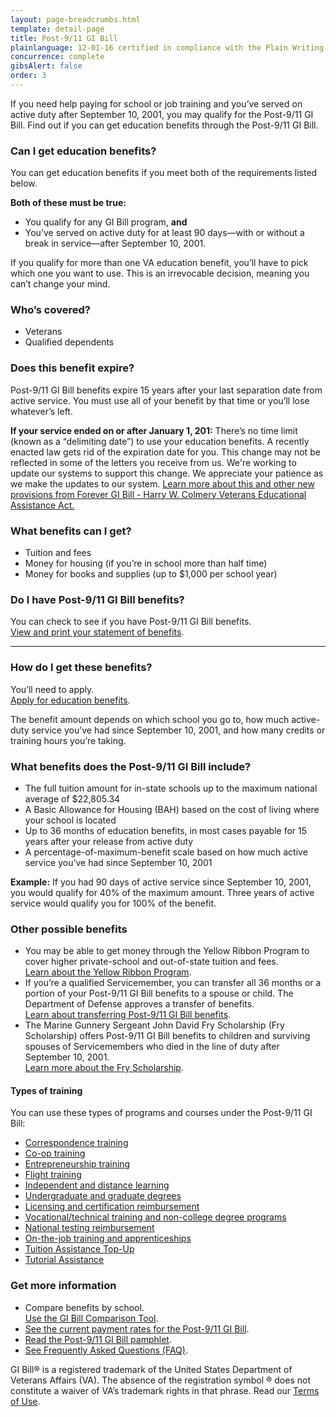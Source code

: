 ```yaml
---
layout: page-breadcrumbs.html
template: detail-page
title: Post-9/11 GI Bill
plainlanguage: 12-01-16 certified in compliance with the Plain Writing Act now
concurrence: complete
gibsAlert: false
order: 3
---
```


<div itemscope itemtype="http://schema.org/FAQPage">
<div itemprop="description" class="va-introtext">

If you need help paying for school or job training and you’ve served on active duty after September 10, 2001, you may qualify for the Post-9/11 GI Bill. Find out if you can get education benefits through the Post-9/11 GI Bill. 

</div>

<div class="feature" markdown="0"> 
<div itemscope itemtype="http://schema.org/Question">

<h3 itemprop="name">Can I get education benefits?</h3>
<div itemprop="acceptedAnswer" itemscope itemtype="http://schema.org/Answer">
<div itemprop="text">

You can get education benefits if you meet both of the requirements listed below.

**Both of these must be true:**
- You qualify for any GI Bill program, **and** 
- You’ve served on active duty for at least 90 days—with or without a break in service—after September 10, 2001.

If you qualify for more than one VA education benefit, you’ll have to pick which one you want to use. This is an irrevocable decision, meaning you can’t change your mind. 

</div>
</div>
</div>

<div itemscope itemtype="http://schema.org/Question">

<h3 itemprop="name">Who’s covered?</h3>
<div itemprop="acceptedAnswer" itemscope itemtype="http://schema.org/Answer">
<div itemprop="text">

- Veterans
- Qualified dependents

</div>
</div>
</div>

<div itemscope itemtype="http://schema.org/Question">

<h3 itemprop="name">Does this benefit expire?</h3>
<div itemprop="acceptedAnswer" itemscope itemtype="http://schema.org/Answer">
<div itemprop="text">

Post-9/11 GI Bill benefits expire 15 years after your last separation date from active service. You must use all of your benefit by that time or you’ll lose whatever’s left.

**If your service ended on or after January 1, 201:** There’s no time limit (known as a “delimiting date”) to use your education benefits. A recently enacted law gets rid of the expiration date for you. This change may not be reflected in some of the letters you receive from us. We're working to update our systems to support this change. We appreciate your patience as we make the updates to our system. [Learn more about this and other new provisions from Forever GI Bill - Harry W. Colmery Veterans Educational Assistance Act.](https://www.benefits.va.gov/GIBILL/ForeverGIBill.asp)
</div>
</div>
</div>
</div>


<div itemscope itemtype="http://schema.org/Question">

<h3 itemprop="name">What benefits can I get?</h3>
<div itemprop="acceptedAnswer" itemscope itemtype="http://schema.org/Answer">
<div itemprop="text">

- Tuition and fees
- Money for housing (if you’re in school more than half time)
- Money for books and supplies (up to $1,000 per school year)

</div>
</div>
</div>

<div itemscope itemtype="http://schema.org/Question">

<h3 itemprop="name">Do I have Post-9/11 GI Bill benefits?</h3>
<div itemprop="acceptedAnswer" itemscope itemtype="http://schema.org/Answer">
<div itemprop="text">

You can check to see if you have Post-9/11 GI Bill benefits. <br>
[View and print your statement of benefits](/education/gi-bill/post-9-11/ch-33-benefit).

</div>
</div>
</div>

-------

<div itemscope itemtype="http://schema.org/Question">

<h3 itemprop="name">How do I get these benefits?</h3>
<div itemprop="acceptedAnswer" itemscope itemtype="http://schema.org/Answer">
<div itemprop="text">

You’ll need to apply. <br>
[Apply for education benefits](/education/apply-for-education-benefits/). 

The benefit amount depends on which school you go to, how much active-duty service you’ve had since September 10, 2001, and how many credits or training hours you’re taking.

</div>
</div>
</div>

<div itemscope itemtype="http://schema.org/Question">

<h3 itemprop="name">What benefits does the Post-9/11 GI Bill include?</h3>
<div itemprop="acceptedAnswer" itemscope itemtype="http://schema.org/Answer">
<div itemprop="text">

- The full tuition amount for in-state schools up to the maximum national average of $22,805.34
- A Basic Allowance for Housing (BAH) based on the cost of living where your school is located
- Up to 36 months of education benefits, in most cases payable for 15 years after your release from active duty
- A percentage-of-maximum-benefit scale based on how much active service you’ve had since September 10, 2001

**Example:** If you had 90 days of active service since September 10, 2001, you would qualify for 40% of the maximum amount. Three years of active service would qualify you for 100% of the benefit.

</div>
</div>
</div>


<div itemscope itemtype="http://schema.org/Question">

<h3 itemprop="name">Other possible benefits</h3>
<div itemprop="acceptedAnswer" itemscope itemtype="http://schema.org/Answer">
<div itemprop="text">

- You may be able to get money through the Yellow Ribbon Program to cover higher private-school and out-of-state tuition and fees. <br>
[Learn about the Yellow Ribbon Program](/education/gi-bill/yellow-ribbon/).
- If you’re a qualified Servicemember, you can transfer all 36 months or a portion of your Post-9/11 GI Bill benefits to a spouse or child. The Department of Defense approves a transfer of benefits. <br>
[Learn about transferring Post-9/11 GI Bill benefits](/education/gi-bill/transfer/).
- The Marine Gunnery Sergeant John David Fry Scholarship (Fry Scholarship) offers Post-9/11 GI Bill benefits to children and surviving spouses of Servicemembers who died in the line of duty after September 10, 2001. <br>
[Learn more about the Fry Scholarship](/education/gi-bill/survivors-dependent-assistance/fry-scholarship/).

</div>
</div>
</div>


<div itemscope itemtype="http://schema.org/Question">

<h4 itemprop="name">Types of training</h4>
<div itemprop="acceptedAnswer" itemscope itemtype="http://schema.org/Answer">
<div itemprop="text">

You can use these types of programs and courses under the Post-9/11 GI Bill:

- [Correspondence training](/education/work-learn/non-traditional/correspondence-training/)
- [Co-op training](/education/work-learn/co-op-training/)
- [Entrepreneurship training](/education/advanced-training-and-certifications/entrepreneurship-training/)
- [Flight training](/education/advanced-training-and-certifications/flight-training/)
- [Independent and distance learning](/education/work-learn/non-traditional/independent-distance-learning/)
- [Undergraduate and graduate degrees](/education/gi-bill/higher-learning/)
- [Licensing and certification reimbursement](/education/advanced-training-and-certifications/licensing-certification/)
- [Vocational/technical training and non-college degree programs](/education/work-learn/non-college-degree-program/)
- [National testing reimbursement](/education/advanced-training-and-certifications/national-testing-program/)
- [On-the-job training and apprenticeships](/education/work-learn/job-and-apprenticeship/)
- [Tuition Assistance Top-Up](/education/gi-bill/tuition-assistance/)
- [Tutorial Assistance](/education/gi-bill/tutorial-assistance/)

</div>
</div>
</div>

<div itemscope itemtype="http://schema.org/Question">

<h3 itemprop="name">Get more information</h3>
<div itemprop="acceptedAnswer" itemscope itemtype="http://schema.org/Answer">
<div itemprop="text">

- Compare benefits by school. <br>
[Use the GI Bill Comparison Tool](/gi-bill-comparison-tool/). 
- [See the current payment rates for the Post-9/11 GI Bill](/education/rates/).
- [Read the Post-9/11 GI Bill pamphlet](https://www.benefits.va.gov/gibill/docs/pamphlets/ch33_pamphlet.pdf).
- [See Frequently Asked Questions (FAQ)](https://gibill.custhelp.com/app/answers/list).

</div>
</div>
</div>
</div>

GI Bill&reg; is a registered trademark of the United States Department of Veterans Affairs (VA). The absence of the registration symbol &reg; does not constitute a waiver of VA’s trademark rights in that phrase. Read our [Terms of Use](https://www.benefits.va.gov/GIBILL/Trademark_Terms_of_Use.asp).
